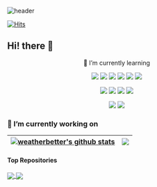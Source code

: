 ![header](https://capsule-render.vercel.app/api?type=waving&color=gradient&height=300&section=header&text=weather%20better&fontSize=90&animation=fadeIn&fontAlignY=38&desc=Every%20cloud%20has%20a%20silver%20lining&descAlignY=51&descAlign=62)

[![Hits](https://hits.seeyoufarm.com/api/count/incr/badge.svg?url=https%3A%2F%2Fgithub.com%2Fweatherbetter&count_bg=%2379C83D&title_bg=%23555555&icon=codeigniter.svg&icon_color=%23F70000&title=Hello+World&edge_flat=false)](https://hits.seeyoufarm.com)

## Hi! there 👋
<p align='center'>
  🌱 I’m currently learning
</p>
<p align='center'>
  <img src="https://img.shields.io/badge/-Java-344CB7?style=flat-plastic&logo=Java&logoColor=white"/>
  <img src="https://img.shields.io/badge/-springBoot-green?style=flat-plastic&logo=Spring Boot&logoColor=white"/>
  <img src="https://img.shields.io/badge/-Kotlin-544179?style=flat-plastic&logo=Kotlin&logoColor=white"/>
  <img src="https://img.shields.io/badge/-Node.js-green?style=flat-plastic&logo=Node.js&logoColor=white"/>
  <img src="https://img.shields.io/badge/-TypeScript-396EB0?style=flat-plastic&logo=TypeScript&logoColor=white"/>
  <img src="https://img.shields.io/badge/-Vue.js-116530?style=flat-plastic&logo=Vue.js&logoColor=white"/>
</p>
  <p align='center'>
  <img src="https://img.shields.io/badge/-Mysql-blue?style=flat-plastic&logo=MariaDB Foundation&logoColor=white"/>
  <img src="https://img.shields.io/badge/-gcp-009DAE?style=flat-plastic&logo=Google Cloud&logoColor=white"/>
  <img src="https://img.shields.io/badge/-Redis-F58840?style=flat-plastic&logo=Redis&logoColor=white"/>
  <img src="https://img.shields.io/badge/-Docker-1597E5?style=flat-plastic&logo=Docker&logoColor=white"/>
</p>
 <p align='center'>
  <img src="https://img.shields.io/badge/-Slack-753188?style=flat-plastic&logo=Slack&logoColor=white"/>
  <img src="https://img.shields.io/badge/-Github-2C272E?style=flat-plastic&logo=GitHub&logoColor=white"/>
</p>


### 🔭 I’m currently working on
| <a href="https://github.com/weatherbetter/github-readme-stats"><img align="center" src="https://github-readme-stats.vercel.app/api?username=weatherbetter&show_icons=true&include_all_commits=true&theme=buefy&hide=stars,contribs&count_private=true&hide_border=true" alt="weatherbetter's github stats" /></a> | <a href="https://github.com/weatherbetter/github-readme-stats"><img align="center" src="https://github-readme-stats.vercel.app/api/top-langs/?username=weatherbetter&layout=compact&theme=buefy&hide_border=true" /></a> |
| ------------- | ------------- |

#### Top Repositories


<a href="https://github.com/weatherbetter/HDFS-Java-API">
  <img align="center" src="https://github-readme-stats.vercel.app/api/pin/?username=weatherbetter&repo=HDFS-Java-API&theme=buefy" />
</a>
<a href="https://github.com/weatherbetter/HDFS-Java-API">
  <img align="center" src="https://github-readme-stats.vercel.app/api/pin/?username=weatherbetter&repo=HDFS-Java-API&theme=buefy" />
</a>



